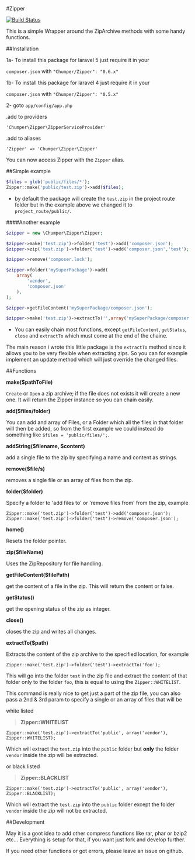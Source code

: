 #Zipper

[![Build Status](https://travis-ci.org/Chumper/Zipper.png)](https://travis-ci.org/Chumper/Zipper)

This is a simple Wrapper around the ZipArchive methods with some handy functions.

##Installation

1a- To install this package for laravel 5 just require it in your

`composer.json` with `"Chumper/Zipper": "0.6.x"`

1b- To install this package for laravel 4 just require it in your

`composer.json` with `"Chumper/Zipper": "0.5.x"`

2- goto `app/config/app.php`

.add to providers

    'Chumper\Zipper\ZipperServiceProvider'

.add to aliases

    'Zipper' => 'Chumper\Zipper\Zipper'

You can now access Zipper with the `Zipper` alias.

##Simple example
```php
$files = glob('public/files/*');
Zipper::make('public/test.zip')->add($files);
```
- by default the package will create the `test.zip` in the project route folder but in the example above we changed it to `project_route/public/`.

####Another example
```php
$zipper = new \Chumper\Zipper\Zipper;

$zipper->make('test.zip')->folder('test')->add('composer.json');
$zipper->zip('test.zip')->folder('test')->add('composer.json','test');

$zipper->remove('composer.lock');

$zipper->folder('mySuperPackage')->add(
    array(
        'vendor',
        'composer.json'
    ),
);

$zipper->getFileContent('mySuperPackage/composer.json');

$zipper->make('test.zip')->extractTo('',array('mySuperPackage/composer.json'),Zipper::WHITELIST);
```

- You can easily chain most functions, except `getFileContent`, `getStatus`, `close` and `extractTo` which must come at the end of the chaine.

The main reason i wrote this little package is the `extractTo` method since it allows you to be very flexible when extracting zips.
So you can for example implement an update method which will just override the changed files.


##Functions

**make($pathToFile)**

`Create` or `Open` a zip archive; if the file does not exists it will create a new one.
It will return the Zipper instance so you can chain easily.


**add($files/folder)**

You can add and array of Files, or a Folder which all the files in that folder will then be added, so from the first example we could instead do something like `$files = 'public/files/';`.


**addString($filename, $content)**

add a single file to the zip by specifying a name and content as strings.


**remove($file/s)**

removes a single file or an array of files from the zip.


**folder($folder)**

Specify a folder to 'add files to' or 'remove files from' from the zip, example

	Zipper::make('test.zip')->folder('test')->add('composer.json');
	Zipper::make('test.zip')->folder('test')->remove('composer.json');


**home()**

Resets the folder pointer.


**zip($fileName)**

Uses the ZipRepository for file handling.


**getFileContent($filePath)**

get the content of a file in the zip. This will return the content or false.


**getStatus()**

get the opening status of the zip as integer.


**close()**

closes the zip and writes all changes.


**extractTo($path)**

Extracts the content of the zip archive to the specified location, for example

    Zipper::make('test.zip')->folder('test')->extractTo('foo');

This will go into the folder `test` in the zip file and extract the content of that folder only to the folder `foo`, this is equal to using the `Zipper::WHITELIST`.

This command is really nice to get just a part of the zip file, you can also pass a 2nd & 3rd param to specify a single or an array of files that will be

white listed

>**Zipper::WHITELIST**
>
	Zipper::make('test.zip')->extractTo('public', array('vendor'), Zipper::WHITELIST);
Which will extract the `test.zip` into the `public` folder but **only** the folder `vendor` inside the zip will be extracted.

or black listed

>**Zipper::BLACKLIST**
>
	Zipper::make('test.zip')->extractTo('public', array('vendor'), Zipper::BLACKLIST);
Which will extract the `test.zip` into the `public` folder except the folder `vendor` inside the zip will not be extracted.



##Development

May it is a goot idea to add other compress functions like rar, phar or bzip2 etc...
Everything is setup for that, if you want just fork and develop further.

If you need other functions or got errors, please leave an issue on github.
